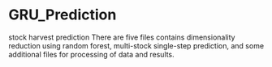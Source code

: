# GRU_Prediction
stock harvest prediction
There are five files contains 
dimensionality reduction using random forest, 
multi-stock single-step prediction, 
and some additional files for processing of data and results.
